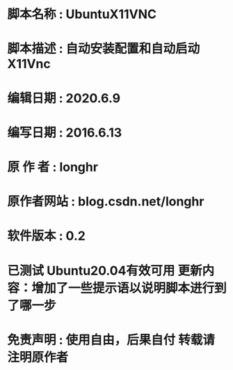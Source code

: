 # #################################################################
# 脚本名称 : UbuntuX11VNC
# 脚本描述 : 自动安装配置和自动启动X11Vnc            
# 编辑日期 : 2020.6.9
# 编写日期 : 2016.6.13
# 原 作 者 : longhr 
# 原作者网站 : blog.csdn.net/longhr
# 软件版本 : 0.2
# 已测试 Ubuntu20.04有效可用 更新内容：增加了一些提示语以说明脚本进行到了哪一步
# 免责声明 : 使用自由，后果自付 转载请注明原作者
# #################################################################
